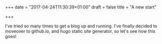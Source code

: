 +++
date = "2017-04-24T11:30:39+01:00"
draft = false
title = "A new start"

+++

I've tried so many times to get a blog up and running. I've finally decided to moveover to github.io, and hugo static site generator, so let's see how this goes!
